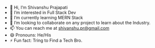 - 👋 Hi, I’m Shivanshu Prajapati
- 👀 I’m interested in Full Stack Dev
- 🌱 I’m currently learning MERN Stack
- 💞️ I’m looking to collaborate on any project to learn about the Industry.
- 📫 You can reach me at shivanshu.pr@gmail.com
- 😄 Pronouns: He/His
- ⚡ Fun fact: Tring to Find a Tech Bro.

<!---
shivanshu-prajapati/shivanshu-prajapati is a ✨ special ✨ repository because its `README.md` (this file) appears on your GitHub profile.
You can click the Preview link to take a look at your changes.
--->
